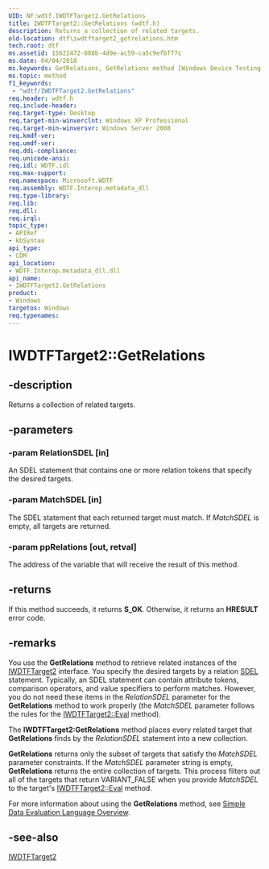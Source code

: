 ```yaml
---
UID: NF:wdtf.IWDTFTarget2.GetRelations
title: IWDTFTarget2::GetRelations (wdtf.h)
description: Returns a collection of related targets.
old-location: dtf\iwdtftarget2_getrelations.htm
tech.root: dtf
ms.assetid: 15622472-808b-4d9e-ac59-ca5c9efbff7c
ms.date: 04/04/2018
ms.keywords: GetRelations, GetRelations method [Windows Device Testing Framework], GetRelations method [Windows Device Testing Framework],IWDTFTarget2 interface, IWDTFTarget2 interface [Windows Device Testing Framework],GetRelations method, IWDTFTarget2.GetRelations, IWDTFTarget2::GetRelations, Microsoft.WDTF.IWDTFTarget2.GetRelations, Microsoft::WDTF::IWDTFTarget2::GetRelations, dtf.iwdtftarget2_getrelations, wdtf/IWDTFTarget2::GetRelations
ms.topic: method
f1_keywords:
 - "wdtf/IWDTFTarget2.GetRelations"
req.header: wdtf.h
req.include-header: 
req.target-type: Desktop
req.target-min-winverclnt: Windows XP Professional
req.target-min-winversvr: Windows Server 2008
req.kmdf-ver: 
req.umdf-ver: 
req.ddi-compliance: 
req.unicode-ansi: 
req.idl: WDTF.idl
req.max-support: 
req.namespace: Microsoft.WDTF
req.assembly: WDTF.Interop.metadata_dll
req.type-library: 
req.lib: 
req.dll: 
req.irql: 
topic_type:
- APIRef
- kbSyntax
api_type:
- COM
api_location:
- WDTF.Interop.metadata_dll.dll
api_name:
- IWDTFTarget2.GetRelations
product:
- Windows
targetos: Windows
req.typenames: 
---
```


# IWDTFTarget2::GetRelations


## -description


Returns a collection of related targets.


## -parameters




### -param RelationSDEL [in]

An SDEL statement that contains one or more relation tokens 
that specify the desired targets.


### -param MatchSDEL [in]

The SDEL statement that each returned target must match.
If <i>MatchSDEL</i> is empty, all targets are returned.


### -param ppRelations [out, retval]

The address of the variable that will receive the 
result of this method.


## -returns



If this method succeeds, it returns <b xmlns:loc="http://microsoft.com/wdcml/l10n">S_OK</b>. Otherwise, it returns an <b xmlns:loc="http://microsoft.com/wdcml/l10n">HRESULT</b> error code.




## -remarks



You use the <b>GetRelations</b> method to retrieve related 
instances of the <a href="https://docs.microsoft.com/windows-hardware/drivers/ddi/wdtf/nn-wdtf-iwdtftarget2">IWDTFTarget2</a> interface. 
You specify the desired targets by a relation 
<a href="https://docs.microsoft.com/windows-hardware/drivers/wdtf/simple-data-evaluation-language-overview">SDEL</a> statement.
Typically, an SDEL statement can contain attribute tokens, comparison operators, 
and value specifiers to perform matches. However, you do not need these items in the 
<i>RelationSDEL </i>parameter for the <b>GetRelations</b> 
method to work properly (the <i>MatchSDEL</i> parameter follows the rules for 
the <a href="https://docs.microsoft.com/windows-hardware/drivers/ddi/wdtf/nf-wdtf-iwdtftarget2-eval">IWDTFTarget2::Eval</a> method).

The <b>IWDTFTarget2:GetRelations</b> method places every related 
target that <b>GetRelations</b> finds by the <i>RelationSDEL</i> 
statement into a new collection.

<b>GetRelations</b> returns only the subset of targets that satisfy the 
<i>MatchSDEL</i> parameter constraints. If the <i>MatchSDEL</i> 
parameter string is empty, <b>GetRelations</b> returns the entire collection of 
targets. This process filters out all of the targets that return VARIANT_FALSE when you provide
<i>MatchSDEL</i> to the target's 
<a href="https://docs.microsoft.com/windows-hardware/drivers/ddi/wdtf/nf-wdtf-iwdtftarget2-eval">IWDTFTarget2::Eval</a> method.

For more information about using the <b>GetRelations</b> method, 
see <a href="https://docs.microsoft.com/windows-hardware/drivers/wdtf/simple-data-evaluation-language-overview">Simple Data Evaluation 
Language Overview</a>.




## -see-also




<a href="https://docs.microsoft.com/windows-hardware/drivers/ddi/wdtf/nn-wdtf-iwdtftarget2">IWDTFTarget2</a>
 

 

